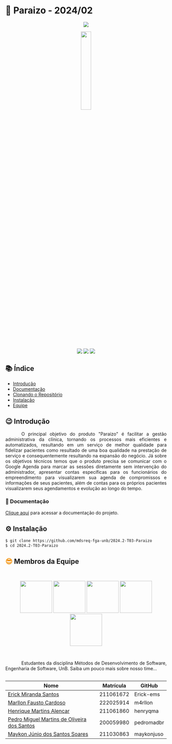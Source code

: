 # 🎷 Paraizo - 2024/02

<p align="center">
       <img src="http://img.shields.io/static/v1?label=STATUS&message=PROCESSING&color=GREEN&style=for-the-badge"/>
</p>

<p align="center">
<a href="https://www.instagram.com/espacojanaynaparaizo/"><img style="width: 25%" src="https://github.com/user-attachments/assets/88e27eb2-4aa9-48e3-ad92-bcea18cba111"><a>
</p>

<p align="center">
       <img src="https://img.shields.io/github/repo-size/mdsreq-fga-unb/2024.2-T03-Paraizo?style=for-the-badge"/>
       <img src="https://img.shields.io/github/issues/mdsreq-fga-unb/2024.2-T03-Paraizo?style=for-the-badge"/>
       <img src="https://komarev.com/ghpvc/?username=req-fga-unb&repo=2024.2-T03-Paraizo&color=blueviolet&style=for-the-badge&label=Views"/>
</p>

## 📚 Índice

- [Introdução](#Introdução)
- [Documentação](#Documentação)
- [Clonando o Repositório](#Clonando-o-repositório)
- [Instalação](#Instalação)
- [Equipe](#Equipe)

## 😉 Introdução

<p style="text-indent: 50px;text-align: justify;">
O principal objetivo do produto "Paraizo" é facilitar a gestão administrativa da clínica, tornando os processos mais eficientes e automatizados, resultando em um serviço de melhor qualidade para fidelizar pacientes como resultado de uma boa qualidade na prestação de serviço e consequentemente resultando na expansão do negócio. Já sobre os objetivos técnicos temos que o produto precisa se comunicar com o Google Agenda para marcar as sessões diretamente sem intervenção do administrador, apresentar contas específicas para os funcionários do empreendimento para visualizarem sua agenda de compromissos e informações de seus pacientes, além de contas para os próprios pacientes visualizarem seus agendamentos e evolução ao longo do tempo.
</p>

### 🤝 Documentação

[Clique aqui](https://mdsreq-fga-unb.github.io/2024.2-T03-Paraizo/) para acessar a documentação do projeto.

## ⚙️ Instalação

```bash
$ git clone https://github.com/mdsreq-fga-unb/2024.2-T03-Paraizo
$ cd 2024.2-T03-Paraizo
```

## <h2><span style="color: #F3910A;">😎</span> Membros da Equipe </h2>

<br/>
<p align="center">
<a href="https://github.com/Erick-ems"><img src="https://github.com/Erick-ems.png" width="100" /></a> 
<a href="https://github.com/m4rllon"><img src="https://github.com/m4rllon.png" width="100" /></a> 
<a href="https://github.com/henryqma"><img src="https://github.com/henryqma.png" width="100" /></a> 
<a href="https://github.com/pedromadbr"><img src="https://github.com/pedromadbr.png" width="100" /></a> 
<a href="https://github.com/maykonjuso"><img src="https://github.com/maykonjuso.png" width="100" /></a>
</p>
<br/>

<p style="text-indent: 50px;text-align: justify;">Estudantes da disciplina Métodos de Desenvolvimento de Software, Engenharia de Software, UnB. Saiba um pouco mais sobre nosso time...</p>

<div align="center">
<div style="-webkit-display: flex;
       display: flex;
       -webkit-align-items: center;
       align-items: center;
       -webkit-justify-content: center;
       justify-content: center;">

<table>
<thead>
<tr>
<th>Nome</th>
<th>Matrícula</th>
<th>GitHub</th>
</tr>
</thead>
<tbody>
<tr>
<td><a href="https://github.com/Erick-ems">Erick Miranda Santos</a></td>
<td>211061672</td>
<td>Erick-ems</td>
</tr>
<tr>
<td><a href="https://github.com/m4rllon ">Marllon Fausto Cardoso</a></td>
<td>222025914</td>
<td>m4rllon </td>
</tr>
<tr>
<td><a href="https://github.com/henryqma">Henrique Martins Alencar</a></td>
<td>211061860</td>
<td>henryqma</td>
</tr>
<tr>
<td><a href="https://github.com/pedromadbr">Pedro Miguel Martins de Oliveira dos Santos</a></td>
<td>200059980</td>
<td>pedromadbr</td>
</tr>
<tr>
<td><a href="https://github.com/maykonjuso">Maykon Júnio dos Santos Soares</a></td>
<td>211030863</td>
<td>maykonjuso</td>
</tr>
</tbody>
</table>
</div>
</div>

